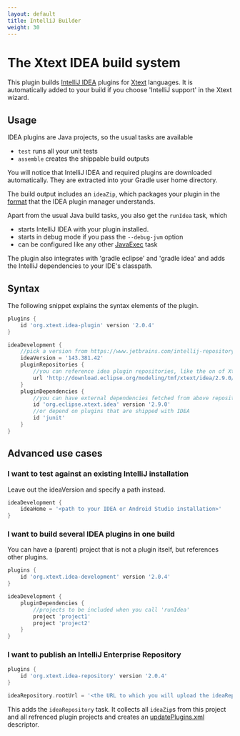 ```yaml
---
layout: default
title: IntelliJ Builder
weight: 30
---
```


The Xtext IDEA build system
===========================

This plugin builds [IntelliJ IDEA](https://www.jetbrains.com/idea/) plugins for [Xtext](http://xtext.org) languages. It is automatically added to your build if you choose 'IntelliJ support' in the Xtext wizard.

Usage
-----

IDEA plugins are Java projects, so the usual tasks are available

- `test` runs all your unit tests
- `assemble` creates the shippable build outputs

You will notice that IntelliJ IDEA and required plugins are downloaded automatically. They are extracted into your Gradle user home directory.

The build output includes an `ideaZip`, which packages your plugin in the [format](https://confluence.jetbrains.com/display/IDEADEV/IntelliJ+IDEA+Plugin+Structure) that the IDEA plugin manager understands.

Apart from the usual Java build tasks, you also get the `runIdea` task, which

- starts IntelliJ IDEA with your plugin installed.
- starts in debug mode if you pass the  `--debug-jvm` option
- can be configured like any other [JavaExec](http://gradle.org/docs/current/dsl/org.gradle.api.tasks.JavaExec.html) task

The plugin also integrates with 'gradle eclipse' and 'gradle idea' and adds the IntelliJ dependencies to your IDE's classpath.

Syntax
------

The following snippet explains the syntax elements of the plugin.

```groovy
plugins {
	id 'org.xtext.idea-plugin' version '2.0.4'
}

ideaDevelopment {
	//pick a version from https://www.jetbrains.com/intellij-repository/releases
	ideaVersion = '143.381.42'
	pluginRepositories {
		//you can reference idea plugin repositories, like the on of Xtext
		url 'http://download.eclipse.org/modeling/tmf/xtext/idea/2.9.0/updatePlugins.xml'
	}
	pluginDependencies {
	 	//you can have external dependencies fetched from above repositories
		id 'org.eclipse.xtext.idea' version '2.9.0'
		//or depend on plugins that are shipped with IDEA
		id 'junit'
	}
}
```

Advanced use cases
------------------

### I want to test against an existing IntelliJ installation

Leave out the ideaVersion and specify a path instead.

```groovy
ideaDevelopment {
	ideaHome = '<path to your IDEA or Android Studio installation>'
}
```

### I want to build several IDEA plugins in one build

You can have a (parent) project that is not a plugin itself, but references other plugins.

```groovy
plugins {
	id 'org.xtext.idea-development' version '2.0.4'
}

ideaDevelopment {
	pluginDependencies {
		//projects to be included when you call 'runIdea'
		project 'project1'
		project 'project2'
	}
}
```

### I want to publish an IntelliJ Enterprise Repository

```groovy
plugins {
	id 'org.xtext.idea-repository' version '2.0.4'
}

ideaRepository.rootUrl = '<the URL to which you will upload the ideaRepository folder>'
```

This adds the `ideaRepository` task. It collects all `ideaZip`s from this project and all refrenced plugin projects and creates an [updatePlugins.xml](http://blog.jetbrains.com/idea/2008/03/enterprise-plugin-repository/) descriptor.
